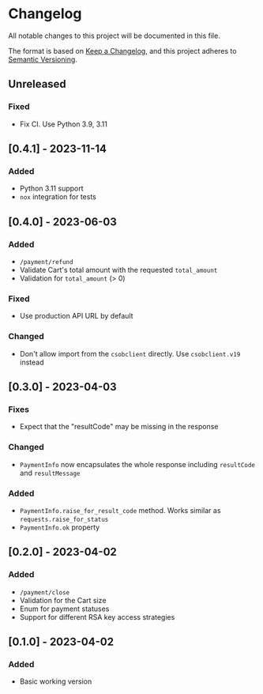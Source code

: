 # Changelog
All notable changes to this project will be documented in this file.

The format is based on [Keep a Changelog](https://keepachangelog.com/en/1.0.0/),
and this project adheres to [Semantic Versioning](https://semver.org/spec/v2.0.0.html).

## Unreleased
### Fixed

  * Fix CI. Use Python 3.9, 3.11


## [0.4.1] - 2023-11-14
### Added

  * Python 3.11 support
  * `nox` integration for tests


## [0.4.0] - 2023-06-03

### Added

  * `/payment/refund`
  * Validate Cart's total amount with the requested `total_amount`
  * Validation for `total_amount` (> 0)

### Fixed

  * Use production API URL by default

### Changed

  * Don't allow import from the `csobclient` directly. Use `csobclient.v19` instead


## [0.3.0] - 2023-04-03

### Fixes
  * Expect that the "resultCode" may be missing in the response

### Changed
  * `PaymentInfo` now encapsulates the whole response including `resultCode` and `resultMessage`

### Added
  * `PaymentInfo.raise_for_result_code` method. Works similar as `requests.raise_for_status`
  * `PaymentInfo.ok` property


## [0.2.0] - 2023-04-02

### Added
  * `/payment/close`
  * Validation for the Cart size
  * Enum for payment statuses
  * Support for different RSA key access strategies


## [0.1.0] - 2023-04-02

### Added
  * Basic working version

